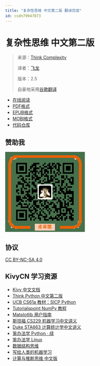 ```yaml
---
title: "复杂性思维 中文第二版 翻译完成"
id: csdn79947873
---
```


# 复杂性思维 中文第二版

> 来源：[Think Complexity](http://greenteapress.com/complexity2/html/index.html)
> 
> 译者：[飞龙](https://github.com/)
> 
> 版本：2.5
> 
> 自豪地采用[谷歌翻译](https://translate.google.cn/)

*   [在线阅读](https://www.gitbook.com/book/wizardforcel/think-comp-2e/details)
*   [PDF格式](https://www.gitbook.com/download/pdf/book/wizardforcel/think-comp-2e)
*   [EPUB格式](https://www.gitbook.com/download/epub/book/wizardforcel/think-comp-2e)
*   [MOBI格式](https://www.gitbook.com/download/mobi/book/wizardforcel/think-comp-2e)
*   [代码仓库](https://github.com/Kivy-CN/think-comp-2e-zh)

## 赞助我

![](../img/cbf8123a6362dd18fd507ae208c61be4.png)

## 协议

[CC BY-NC-SA 4.0](http://creativecommons.org/licenses/by-nc-sa/4.0/)

## KivyCN 学习资源

*   [Kivy 中文文档](https://github.com/Kivy-CN/Kivy-CN)
*   [Think Python 中文第二版](https://github.com/Kivy-CN/ThinkPython-CN)
*   [UCB CS61a 教材：SICP Python](https://github.com/Kivy-CN/sicp-py-zh)
*   [Tutorialspoint NumPy 教程](https://github.com/Kivy-CN/ts-numpy-tut-zh)
*   [Matplotlib 用户指南](https://github.com/Kivy-CN/matplotlib-user-guide-zh)
*   [斯坦福 CS229 机器学习中文讲义](https://github.com/Kivy-CN/Stanford-CS-229-CN)
*   [Duke STA663 计算统计学中文讲义](https://github.com/Kivy-CN/Duke-STA-663-CN)
*   [笨办法学 Python · 续](https://github.com/Kivy-CN/lmpythw-zh)
*   [笨办法学 Linux](https://github.com/Kivy-CN/llthw-zh)
*   [数据结构思维](https://github.com/Kivy-CN/think-dast-zh)
*   [写给人类的机器学习](https://github.com/Kivy-CN/ml-for-humans-zh)
*   [计算与推断思维 中文版](https://github.com/Kivy-CN/data8-textbook-zh/blob/master/README.md)
